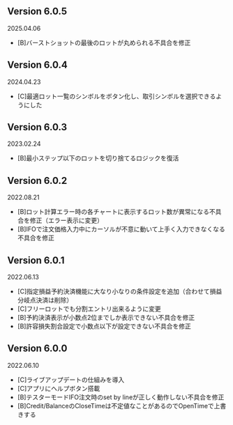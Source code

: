 ## Version 6.0.5
2025.04.06
- [B]バーストショットの最後のロットが丸められる不具合を修正

## Version 6.0.4
2024.04.23
- [C]最適ロット一覧のシンボルをボタン化し、取引シンボルを選択できるようにした

## Version 6.0.3
2023.02.24
- [B]最小ステップ以下のロットを切り捨てるロジックを復活

## Version 6.0.2
2022.08.21
- [B]ロット計算エラー時の各チャートに表示するロット数が異常になる不具合を修正（エラー表示に変更）
- [B]IFOで注文価格入力中にカーソルが不意に動いて上手く入力できなくなる不具合を修正

## Version 6.0.1
2022.06.13
- [C]指定損益予約決済機能に大なり小なりの条件設定を追加（合わせて損益分岐点決済は削除）
- [C]フリーロットでも分割エントリ出来るように変更
- [B]予約決済表示が小数点2位までしか表示できない不具合を修正
- [B]許容損失割合設定で小数点以下が設定できない不具合を修正

## Version 6.0.0
2022.06.10
- [C]ライブアップデートの仕組みを導入
- [C]アプリにヘルプボタン搭載
- [B]テスターモードIFO注文時のset by lineが正しく動作しない不具合を修正
- [B]Credit/BalanceのCloseTimeは不定値なことがあるのでOpenTimeで上書きする
